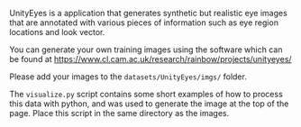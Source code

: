 UnityEyes is a application that generates synthetic but realistic eye images that are 
annotated with various pieces of information such as eye region locations and look vector. 
 
You can generate your own training images using the software which can be found at https://www.cl.cam.ac.uk/research/rainbow/projects/unityeyes/

Please add your images to the `datasets/UnityEyes/imgs/` folder.

The `visualize.py` script contains some short examples of how to process this data with python, and was used to generate the image at the top of the page. Place this script in the same directory as the images.